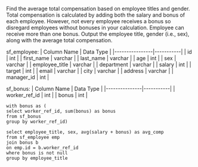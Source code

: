 Find the average total compensation based on employee titles and gender. Total compensation is calculated by adding both the salary and bonus of each employee. 
However, not every employee receives a bonus so disregard employees without bonuses in your calculation. Employee can receive more than one bonus.
Output the employee title, gender (i.e., sex), along with the average total compensation.

sf_employee:
| Column Name    | Data Type |
|----------------|-----------|
| id             | int       |
| first_name     | varchar   |
| last_name      | varchar   |
| age            | int       |
| sex            | varchar   |
| employee_title | varchar   |
| department     | varchar   |
| salary         | int       |
| target         | int       |
| email          | varchar   |
| city           | varchar   |
| address        | varchar   |
| manager_id     | int       |

sf_bonus:
| Column Name   | Data Type |
|---------------|-----------|
| worker_ref_id | int       |
| bonus         | int       |

```
with bonus as (
select worker_ref_id, sum(bonus) as bonus
from sf_bonus
group by worker_ref_id)

select employee_title, sex, avg(salary + bonus) as avg_comp
from sf_employee emp 
join bonus b
on emp.id = b.worker_ref_id
where bonus is not null
group by employee_title
```
